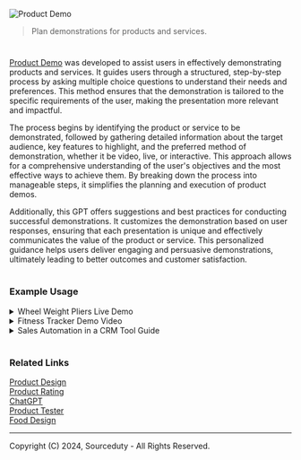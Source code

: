 ![Product Demo](https://github.com/user-attachments/assets/762d086b-bb17-4ea3-9ec1-5a23fefdb78a)

> Plan demonstrations for products and services.

#

[Product Demo](https://chatgpt.com/g/g-Hfnvn7f89-product-demo) was developed to assist users in effectively demonstrating products and services. It guides users through a structured, step-by-step process by asking multiple choice questions to understand their needs and preferences. This method ensures that the demonstration is tailored to the specific requirements of the user, making the presentation more relevant and impactful.

The process begins by identifying the product or service to be demonstrated, followed by gathering detailed information about the target audience, key features to highlight, and the preferred method of demonstration, whether it be video, live, or interactive. This approach allows for a comprehensive understanding of the user's objectives and the most effective ways to achieve them. By breaking down the process into manageable steps, it simplifies the planning and execution of product demos.

Additionally, this GPT offers suggestions and best practices for conducting successful demonstrations. It customizes the demonstration based on user responses, ensuring that each presentation is unique and effectively communicates the value of the product or service. This personalized guidance helps users deliver engaging and persuasive demonstrations, ultimately leading to better outcomes and customer satisfaction.

#
### Example Usage

<details><summary>Wheel Weight Pliers Live Demo</summary>
<br>

#### Live Demonstration Structure for Wheel Weight Pliers

![Wheel Weight Plyers](https://github.com/user-attachments/assets/876b7edf-4bbf-4f5b-8b47-05eb1c4efab0)

#### Introduction
1. **Introduction of the Tool**
   - Briefly describe the wheel weight pliers and their common uses in a professional mechanic's toolkit.

#### Key Features
2. **Durability and Build Quality**
   - Show the tool up close to highlight the robust construction.
   - Explain the materials used and how they contribute to the longevity of the tool.
   - Perform a durability test (e.g., dropping it, applying force).

3. **Ergonomic Design and Comfort**
   - Demonstrate the grip and handle design.
   - Explain how the ergonomic design reduces hand fatigue.
   - Allow viewers to see how it fits comfortably in your hand.

4. **Multi-functionality**
   - Demonstrate the different functions (pliers, hammer, crimper).
   - Show how each function can be used effectively in real-world scenarios.
   - Highlight the convenience of having multiple tools in one.

#### Practical Application
5. **Live Usage Example**
   - Use the pliers to remove and install wheel weights.
   - Show how the hammer function can be used in practical applications.
   - Demonstrate the crimping feature on appropriate materials.

#### Q&A Session
6. **Interactive Q&A**
   - Open the floor for questions from the audience.
   - Provide detailed answers and additional demonstrations as needed.

#### Preparation Checklist
- Ensure the tool is clean and in good condition.
- Prepare any additional materials or props needed for the demonstration.
- Set up a well-lit and quiet environment for clear visibility and sound.
- Test the video and audio equipment before starting the live demonstration.

<br>
</details>

<details><summary>Fitness Tracker Demo Video</summary>
<br>

### Fitness Tracker Product Video Demonstration

![Fitness Tracker](https://github.com/user-attachments/assets/cd1c4630-55de-494a-8b33-f21e9aa53033)

#### Step 1: Identify the Target Audience
- **Target Audience**: Fitness enthusiasts

#### Step 2: Key Features to Highlight
- **Key Features**:
  - Heart rate monitoring
  - Sleep tracking
  - GPS and activity tracking
  - Calorie counting and diet tracking

#### Step 3: Preferred Demonstration Method
- **Preferred Method**: Video demonstration

#### Step 4: Best Practices for Effective Demonstrations

#### Script for Video Demonstration

1. **Introduction**:
   - Briefly introduce the fitness tracker and its purpose.
   - Mention that the product is designed specifically for fitness enthusiasts who want to optimize their workouts and track their health metrics.

2. **Heart Rate Monitoring**:
   - Explain the importance of heart rate monitoring during workouts.
   - Demonstrate how to access the heart rate monitor on the device.
   - Show real-time heart rate tracking during different types of exercise (e.g., running, cycling).

3. **Sleep Tracking**:
   - Discuss the benefits of tracking sleep patterns and how it can improve overall fitness.
   - Show how the device tracks sleep stages (light, deep, REM).
   - Provide examples of sleep reports and how users can use this data to adjust their routines.

4. **GPS and Activity Tracking**:
   - Highlight the GPS functionality and its accuracy in tracking outdoor activities.
   - Demonstrate how to start and stop activity tracking for different exercises (running, hiking, biking).
   - Show the detailed activity logs and maps that users can view after their workouts.

5. **Calorie Counting and Diet Tracking**:
   - Explain the importance of calorie counting and maintaining a balanced diet for fitness enthusiasts.
   - Demonstrate how to log meals and track calories burned.
   - Show how the device integrates with diet tracking apps to provide a comprehensive overview of caloric intake vs. expenditure.

6. **Conclusion**:
   - Summarize the key benefits of the fitness tracker for fitness enthusiasts.
   - Encourage viewers to try the fitness tracker and see the improvements in their health and fitness journey.
   - Provide information on where to purchase the fitness tracker and any available discounts or promotions.

#### Final Notes:
- Ensure the video is visually engaging with clear close-ups of the device and its interface.
- Use real-life scenarios and testimonials to make the demonstration relatable.
- Keep the video concise and focused, ideally within 5-7 minutes.

By following this structured approach, the demonstration will effectively showcase the fitness tracker’s features and appeal to the target audience of fitness enthusiasts.

<br>
</details>

<details><summary>Sales Automation in a CRM Tool Guide</summary>
<br>

#### Interactive Guide to Sales Automation in a CRM Tool

## Step 1: Introduction to Sales Automation
**Overview:**
- Sales automation involves using software to automate repetitive tasks in the sales process.
- Benefits include increased efficiency, improved accuracy, and more time for sales reps to focus on selling.

**Getting Started:**
- Access the CRM tool dashboard.
- Navigate to the Sales Automation section.

---

#### Step 2: Setting Up Sales Pipelines
**Creating a Pipeline:**
1. Go to the Pipelines tab.
2. Click on "Create New Pipeline."
3. Name your pipeline (e.g., "New Leads").

**Customizing Stages:**
1. Add stages by clicking "Add Stage."
2. Name each stage (e.g., "Contacted," "Qualified," "Proposal Sent").
3. Arrange the stages in the desired order.

---

#### Step 3: Automating Sales Tasks
**Follow-Up Emails:**
1. Go to the Automation tab.
2. Click on "Create New Automation."
3. Choose "Follow-Up Email" from the options.
4. Set triggers (e.g., "When a lead is added to the pipeline").
5. Draft the follow-up email template.
6. Save and activate the automation.

**Task Assignments:**
1. In the Automation tab, select "New Task Assignment."
2. Set the trigger (e.g., "When a lead reaches the 'Qualified' stage").
3. Assign the task to a specific team member.
4. Define the task details (e.g., "Call the lead within 24 hours").
5. Save and activate the automation.

---

#### Step 4: Tracking and Managing Leads
**Capturing Leads:**
1. Go to the Leads tab.
2. Click on "Add New Lead."
3. Fill in lead details (e.g., name, contact info, source).
4. Save the lead.

**Lead Scoring:**
1. Navigate to the Lead Scoring section.
2. Define criteria for scoring (e.g., industry, budget, engagement level).
3. Assign points to each criterion.
4. Save the scoring model.

---

#### Step 5: Monitoring Sales Performance
**Generating Reports:**
1. Go to the Reports tab.
2. Choose the type of report (e.g., "Sales Pipeline Report").
3. Select the date range and other filters.
4. Click "Generate Report."

**Tracking Metrics:**
1. In the Reports tab, select "Key Performance Metrics."
2. Choose metrics to track (e.g., conversion rate, average deal size).
3. View the dashboard for real-time updates.

---

#### Step 6: Integrating with Other Tools
**Email Integration:**
1. Go to the Integrations tab.
2. Select "Email Integration."
3. Connect your email account by following the prompts.

**Calendar Integration:**
1. In the Integrations tab, select "Calendar Integration."
2. Choose your calendar provider (e.g., Google Calendar).
3. Follow the steps to connect and sync your calendar.

**Other Business Tools:**
1. Browse the Integrations tab for other tools (e.g., Slack, Zoom).
2. Click on the tool you want to integrate.
3. Follow the instructions to complete the integration.

---

## Conclusion
You have successfully set up and explored the Sales Automation features in your CRM tool. Use these automations to streamline your sales process, save time, and close more deals!

<br>
</details>

#
### Related Links

[Product Design](https://github.com/sourceduty/Product_Design)
<br>
[Product Rating](https://github.com/sourceduty/Product_Rating)
<br>
[ChatGPT](https://github.com/sourceduty/ChatGPT)
<br>
[Product Tester](https://github.com/sourceduty/Product_Tester)
<br>
[Food Design](https://github.com/sourceduty/Food_Design)

***
Copyright (C) 2024, Sourceduty - All Rights Reserved.
